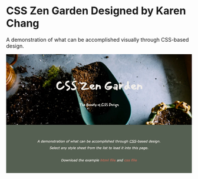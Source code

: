 # CSS Zen Garden Designed by Karen Chang

A demonstration of what can be accomplished visually through CSS-based design.

![CSS Zen Garden](https://github.com/karen-developer/css-zen-garden/blob/main/css-zen-garden.jpg?raw=true)

